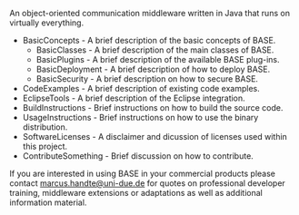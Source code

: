 An object-oriented communication middleware written in Java that runs on virtually everything.

  * BasicConcepts - A brief description of the basic concepts of BASE.
    * BasicClasses - A brief description of the main classes of BASE.
    * BasicPlugins - A brief description of the available BASE plug-ins.
    * BasicDeployment - A brief description of how to deploy BASE.
    * BasicSecurity - A brief description on how to secure BASE.
  * CodeExamples - A brief description of existing code examples.
  * EclipseTools - A brief description of the Eclipse integration.
  * BuildInstructions - Brief instructions on how to build the source code.
  * UsageInstructions - Brief instructions on how to use the binary distribution.
  * SoftwareLicenses - A disclaimer and dicussion of licenses used within this project.
  * ContributeSomething - Brief discussion on how to contribute.

If you are interested in using BASE in your commercial products please contact marcus.handte@uni-due.de for quotes on professional developer training, middleware extensions or adaptations as well as additional information material.